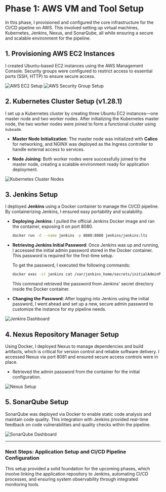 # Phase 1: AWS VM and Tool Setup

In this phase, I provisioned and configured the core infrastructure for the CI/CD pipeline on AWS. This involved setting up virtual machines, Kubernetes, Jenkins, Nexus, and SonarQube, all while ensuring a secure and scalable environment for the pipeline.


## 1. Provisioning AWS EC2 Instances
I created Ubuntu-based EC2 instances using the AWS Management Console. Security groups were configured to restrict access to essential ports (SSH, HTTP) to ensure secure access.

![AWS EC2 Setup](<img width="1434" alt="Screenshot 2024-10-23 at 9 18 31 PM" src="https://github.com/user-attachments/assets/7721b66a-a269-4aef-80b7-4195b0e08e6e">
)
![AWS Security Group Setup](<img width="1081" alt="Screenshot 2024-10-23 at 9 04 45 PM" src="https://github.com/user-attachments/assets/8d1defd5-e620-42f9-87a7-fb6306365e1c">
)


## 2. Kubernetes Cluster Setup (v1.28.1)
I set up a Kubernetes cluster by creating three Ubuntu EC2 instances—one master node and two worker nodes. After initializing the Kubernetes master node, the two worker nodes were joined to form a functional cluster using `kubeadm`.

- **Master Node Initialization**: The master node was initialized with **Calico** for networking, and NGINX was deployed as the Ingress controller to handle external access to services.

- **Node Joining**: Both worker nodes were successfully joined to the master node, creating a scalable environment ready for application deployment.

![Kubernetes Cluster Nodes](<img width="559" alt="Screenshot 2024-10-23 at 9 22 35 PM" src="https://github.com/user-attachments/assets/8604ead3-f2cd-4b2b-b57c-f18cc52be23a">
)



## 3. Jenkins Setup
I deployed **Jenkins** using a Docker container to manage the CI/CD pipeline. By containerizing Jenkins, I ensured easy portability and scalability.

- **Deploying Jenkins**: I pulled the official Jenkins Docker image and ran the container, exposing it on port 8080.

    ```bash
    docker run -d --name jenkins -p 8080:8080 jenkins/jenkins:lts
    ```

- **Retrieving Jenkins Initial Password**: Once Jenkins was up and running, I accessed the initial admin password stored in the Docker container. This password is required for the first-time setup.

    To get the password, I executed the following commands:
    
    ```bash
    docker exec -it jenkins cat /var/jenkins_home/secrets/initialAdminPassword
    ```

    This command retrieved the password from Jenkins' secret directory inside the Docker container.

- **Changing the Password**: After logging into Jenkins using the initial password, I went ahead and set up a new, secure admin password to customize the instance for my pipeline needs.

![Jenkins Dashboard](<img width="1437" alt="Screenshot 2024-10-23 at 9 27 43 PM" src="https://github.com/user-attachments/assets/9c96708f-d740-40ac-931d-b907606bc97e">
)


## 4. Nexus Repository Manager Setup
Using Docker, I deployed Nexus to manage dependencies and build artifacts, which is critical for version control and reliable software delivery. I accessed Nexus via port 8081 and ensured secure access controls were in place.
- Retrieved the admin password from the container for the initial configuration.

![Nexus Setup](<img width="1440" alt="Screenshot 2024-10-23 at 9 32 33 PM" src="https://github.com/user-attachments/assets/11a157f7-092f-4695-a993-c2b1a49dbc86">
)

## 5. SonarQube Setup
SonarQube was deployed via Docker to enable static code analysis and maintain code quality. This integration with Jenkins provided real-time feedback on code vulnerabilities and quality checks within the pipeline.

![SonarQube Dashboard](<img width="1435" alt="Screenshot 2024-10-23 at 9 33 44 PM" src="https://github.com/user-attachments/assets/99d5b5b3-14ba-4782-a3ab-92bd4aeaf05a">
)

---

### Next Steps: Application Setup and CI/CD Pipeline Configuration

This setup provided a solid foundation for the upcoming phases, which involve linking the application repository to Jenkins, automating CI/CD processes, and ensuring system observability through integrated monitoring tools.
